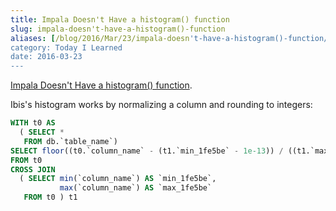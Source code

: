 ```yaml
---
title: Impala Doesn't Have a histogram() function
slug: impala-doesn't-have-a-histogram()-function
aliases: [/blog/2016/Mar/23/impala-doesn't-have-a-histogram()-function/]
category: Today I Learned
date: 2016-03-23
---
```


[Impala Doesn't Have a histogram() function](https://groups.google.com/a/cloudera.org/d/msg/impala-user/O8u5JFfKJPk/V0ZR1muNBAAJ).

Ibis's histogram works by normalizing a column and rounding to integers:

```sql
WITH t0 AS
  ( SELECT *
   FROM db.`table_name`)
SELECT floor((t0.`column_name` - (t1.`min_1fe5be` - 1e-13)) / ((t1.`max_1fe5be` - (t1.`min_1fe5be` - 1e-13)) / (NUM_BINS - 1))) AS `tmp`
FROM t0
CROSS JOIN
  ( SELECT min(`column_name`) AS `min_1fe5be`,
           max(`column_name`) AS `max_1fe5be`
   FROM t0 ) t1
   ```